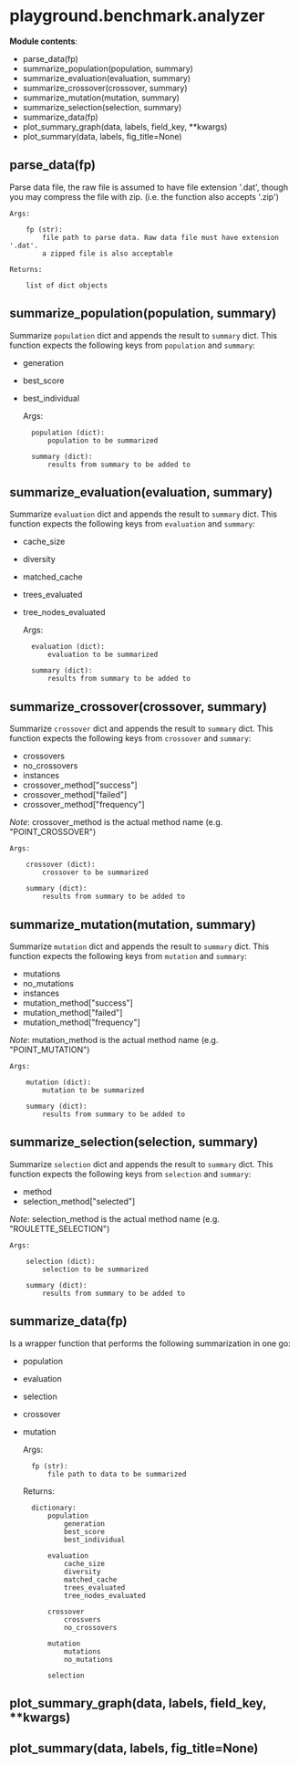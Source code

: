 # playground.benchmark.analyzer

**Module contents**:
- parse_data(fp)
- summarize_population(population, summary)
- summarize_evaluation(evaluation, summary)
- summarize_crossover(crossover, summary)
- summarize_mutation(mutation, summary)
- summarize_selection(selection, summary)
- summarize_data(fp)
- plot_summary_graph(data, labels, field_key, **kwargs)
- plot_summary(data, labels, fig_title=None)



## parse_data(fp)
Parse data file, the raw file is assumed to have file extension
'.dat', though you may compress the file with zip. (i.e. the function also
accepts '.zip')


    Args:

        fp (str):
            file path to parse data. Raw data file must have extension '.dat'.
            a zipped file is also acceptable

    Returns:

        list of dict objects


## summarize_population(population, summary)
Summarize `population` dict and appends the result to `summary` dict. This
function expects the following keys from `population` and `summary`:

- generation
- best_score
- best_individual


    Args:

        population (dict):
            population to be summarized

        summary (dict):
            results from summary to be added to


## summarize_evaluation(evaluation, summary)
Summarize `evaluation` dict and appends the result to `summary` dict. This
function expects the following keys from `evaluation` and `summary`:

- cache_size
- diversity
- matched_cache
- trees_evaluated
- tree_nodes_evaluated


    Args:

        evaluation (dict):
            evaluation to be summarized

        summary (dict):
            results from summary to be added to


## summarize_crossover(crossover, summary)
Summarize `crossover` dict and appends the result to `summary` dict. This
function expects the following keys from `crossover` and `summary`:

- crossovers
- no_crossovers
- instances
- crossover_method["success"]
- crossover_method["failed"]
- crossover_method["frequency"]

*Note*: crossover_method is the actual method name (e.g. "POINT_CROSSOVER")


    Args:

        crossover (dict):
            crossover to be summarized

        summary (dict):
            results from summary to be added to


## summarize_mutation(mutation, summary)
Summarize `mutation` dict and appends the result to `summary` dict. This
function expects the following keys from `mutation` and `summary`:

- mutations
- no_mutations
- instances
- mutation_method["success"]
- mutation_method["failed"]
- mutation_method["frequency"]

*Note*: mutation_method is the actual method name (e.g. "POINT_MUTATION")


    Args:

        mutation (dict):
            mutation to be summarized

        summary (dict):
            results from summary to be added to


## summarize_selection(selection, summary)
Summarize `selection` dict and appends the result to `summary` dict. This
function expects the following keys from `selection` and `summary`:

- method
- selection_method["selected"]

*Note*: selection_method is the actual method name (e.g. "ROULETTE_SELECTION")


    Args:

        selection (dict):
            selection to be summarized

        summary (dict):
            results from summary to be added to


## summarize_data(fp)
Is a wrapper function that performs the following summarization in one go:

- population
- evaluation
- selection
- crossover
- mutation


    Args:

        fp (str):
            file path to data to be summarized


    Returns:

        dictionary:
            population
                generation
                best_score
                best_individual

            evaluation
                cache_size
                diversity
                matched_cache
                trees_evaluated
                tree_nodes_evaluated

            crossover
                crossvers
                no_crossovers

            mutation
                mutations
                no_mutations

            selection



## plot_summary_graph(data, labels, field_key, **kwargs)



## plot_summary(data, labels, fig_title=None)
